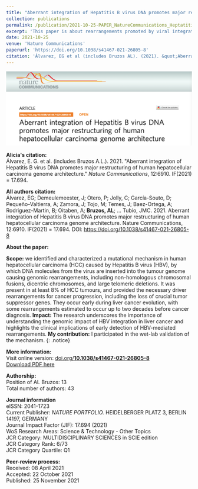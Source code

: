 ```yaml
---
title: "Aberrant integration of Hepatitis B virus DNA promotes major restructuring of human hepatocellular carcinoma genome architecture"
collection: publications
permalink: /publication/2021-10-25-PAPER_NatureCommunications_HeptatitisBintegrations
excerpt: 'This paper is about rearrangements promoted by viral integrations of Hepatitis B virus.'
date: 2021-10-25
venue: 'Nature Communications'
paperurl: 'https://doi.org/10.1038/s41467-021-26805-8'
citation: 'Álvarez, EG et al (includes Bruzos AL). (2021). &quot;Aberrant integration of Hepatitis B virus DNA promotes major restructuring of human hepatocellular carcinoma genome architecture.&quot; <i>Nature Communications</i>. 12:6910. doi: 10.1038/s41467-021-26805-8 - IF(2021) = 17.694'
---
```


<img src='/files/papers/PAPER_NatureComms_screenshot.png' /> 

**Alicia's citation:**  
Álvarez, E. G. et al. (includes Bruzos A.L.). 2021. "Aberrant integration of Hepatitis B virus DNA promotes major restructuring of human hepatocellular carcinoma genome architecture." <i>Nature Communications</i>, 12:6910.  IF(2021) = 17.694.

**All authors citation:**  
Álvarez, EG; Demeulemeester, J; Otero, P; Jolly, C; García-Souto, D; Pequeño-Valtierra, A; Zamora, J; Tojo, M; Temes, J; Baez-Ortega, A; Rodriguez-Martin, B; Oitaben, A; **Bruzos, AL**; … Tubio, JMC. 2021. Aberrant integration of Hepatitis B virus DNA promotes major restructuring of human hepatocellular carcinoma genome architecture. Nature Communications, 12:6910. IF(2021) = 17.694. DOI: https://doi.org/10.1038/s41467-021-26805-8   

**About the paper:**  
<!--- Here, we identify and characterize a remarkable mutational mechanism in human hepatocellular carcinoma caused by Hepatitis B virus, by which DNA molecules from the virus are inserted into the tumour genome causing dramatic changes in its configuration, including non-homologous chromosomal fusions and megabase-size telomeric deletions. *I participated in the wet-lab validation of the mechanism.*--->  

**Scope:** we identified and characterized a mutational mechanism in human hepatocellular carcinoma (HCC) caused by Hepatitis B virus (HBV), by which DNA molecules from the virus are inserted into the tumour genome causing genomic rearrangements, including non-homologous chromosomal fusions, dicentric chromosomes, and large telomeric deletions. It was present in at least 8% of HCC tumours, and provided the necessary driver rearrangements for cancer progression, including the loss of crucial tumor suppressor genes. They occur early during liver cancer evolution, with some rearrangements estimated to occur up to two decades before cancer diagnosis. 
**Impact:** The research underscores the importance of understanding the genomic impact of HBV integration in liver cancer and highlights the clinical implications of early detection of HBV-mediated rearrangements.
**My contribution:** I participated in the wet-lab validation of the mechanism.
{: .notice}

**More information:**  
Visit online version: [doi.org/**10.1038/s41467-021-26805-8**](https://doi.org/10.1038/s41467-021-26805-8)  
[Download PDF here](https://ALBruzos.github.io/files/papers/2021-10-25-PAPER_NatureCommunications_HeptatitisBintegrations.pdf)

**Authorship:**  
Position of AL Bruzos: 13  
Total number of authors: 43 

**Journal information**  
eISSN: 2041-1723  
Current Publisher: *NATURE PORTFOLIO.* HEIDELBERGER PLATZ 3, BERLIN 14197, GERMANY  
Journal Impact Factor (JIF): 17.694 (2021)  
WoS Research Areas: Science & Technology - Other Topics  
JCR Category: MULTIDISCIPLINARY SCIENCES in SCIE edition  
JCR Category Rank: 6/73  
JCR Category Quartile: Q1  

**Peer-review process:**  
Received: 08 April 2021  
Accepted: 22 October 2021  
Published: 25 November 2021    
